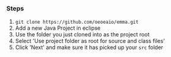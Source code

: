 ### Steps
1. `git clone https://github.com/oeoeaio/emma.git`
2. Add a new Java Project in eclipse
3. Use the folder you just cloned into as the project root
4. Select 'Use project folder as root for source and class files'
5. Click 'Next' and make sure it has picked up your `src` folder
